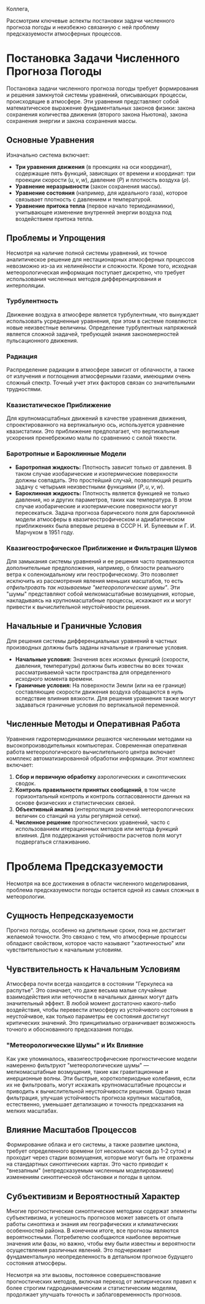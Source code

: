 Коллега,

Рассмотрим ключевые аспекты постановки задачи численного прогноза погоды и неизбежно связанную с ней проблему предсказуемости атмосферных процессов.

# Постановка Задачи Численного Прогноза Погоды

Постановка задачи численного прогноза погоды требует формирования и решения замкнутой системы уравнений, описывающих процессы, происходящие в атмосфере. Эти уравнения представляют собой математическое выражение фундаментальных законов физики: закона сохранения количества движения (второго закона Ньютона), закона сохранения энергии и закона сохранения массы.

## Основные Уравнения

Изначально система включает:

* **Три уравнения движения** (в проекциях на оси координат), содержащие пять функций, зависящих от времени и координат: три проекции скорости ($u, v, w$), давление ($P$) и плотность воздуха ($\rho$).
* **Уравнение неразрывности** (закон сохранения массы).
* **Уравнение состояния** (например, для идеального газа), которое связывает плотность с давлением и температурой.
* **Уравнение притока тепла** (первое начало термодинамики), учитывающее изменение внутренней энергии воздуха под воздействием притока тепла.

## Проблемы и Упрощения

Несмотря на наличие полной системы уравнений, их точное аналитическое решение для нестационарных атмосферных процессов невозможно из-за их нелинейности и сложности. Кроме того, исходная метеорологическая информация поступает дискретно, что требует использования численных методов дифференцирования и интерполяции.

### Турбулентность

Движение воздуха в атмосфере является турбулентным, что вынуждает использовать усредненные уравнения, при этом в системе появляются новые неизвестные величины. Определение турбулентных напряжений является сложной задачей, требующей знания закономерностей пульсационного движения.

### Радиация

Распределение радиации в атмосфере зависит от облачности, а также от излучения и поглощения атмосферными газами, имеющими очень сложный спектр. Точный учет этих факторов связан со значительными трудностями.

### Квазистатическое Приближение

Для крупномасштабных движений в качестве уравнения движения, спроектированного на вертикальную ось, используется уравнение квазистатики. Это приближение предполагает, что вертикальные ускорения пренебрежимо малы по сравнению с силой тяжести.

### Баротропные и Бароклинные Модели

* **Баротропная жидкость:** Плотность зависит только от давления. В таком случае изобарические и изотермические поверхности должны совпадать. Это простейший случай, позволяющий решить задачу с четырьмя неизвестными функциями ($P, u, v, w$).
* **Бароклинная жидкость:** Плотность является функцией не только давления, но и других параметров, таких как температура. В этом случае изобарические и изотермические поверхности могут пересекаться. Задача прогноза барического поля для бароклинной модели атмосферы в квазигеострофическом и адиабатическом приближениях была впервые решена в СССР Н. И. Булеевым и Г. И. Марчуком в 1951 году.

### Квазигеострофическое Приближение и Фильтрация Шумов

Для замыкания системы уравнений и ее решения часто привлекаются дополнительные предположения, например, о близости реального ветра к соленоидальному или геострофическому. Это позволяет исключить из рассмотрения явления меньших масштабов, то есть *отфильтровать так называемые "метеорологические шумы"*. Эти "шумы" представляют собой мелкомасштабные возмущения, которые, накладываясь на крупномасштабные процессы, искажают их и могут привести к вычислительной неустойчивости решения.

## Начальные и Граничные Условия

Для решения системы дифференциальных уравнений в частных производных должны быть заданы начальные и граничные условия.

* **Начальные условия:** Значения всех искомых функций (скорости, давления, температуры) должны быть известны во всех точках рассматриваемой части пространства для определенного исходного момента времени.
* **Граничные условия:** На поверхности Земли (или на ее границе) составляющие скорости движения воздуха обращаются в нуль вследствие влияния вязкости. Для решения уравнения также могут задаваться граничные условия по вертикальной переменной.

## Численные Методы и Оперативная Работа

Уравнения гидротермодинамики решаются численными методами на высокопроизводительных компьютерах. Современная оперативная работа метеорологического вычислительного центра включает комплекс автоматизированной обработки информации. Этот комплекс включает:

1. **Сбор и первичную обработку** аэрологических и синоптических сводок.
2. **Контроль правильности принятых сообщений**, в том числе горизонтальный контроль и контроль согласованности данных на основе физических и статистических связей.
3. **Объективный анализ** (интерполяция значений метеорологических величин со станций на узлы регулярной сетки).
4. **Численное решение** прогностических уравнений, часто с использованием итерационных методов или метода функций влияния. Для поддержания устойчивости расчетов поля могут подвергаться сглаживанию.

# Проблема Предсказуемости

Несмотря на все достижения в области численного моделирования, проблема предсказуемости погоды остается одной из самых сложных в метеорологии.

## Сущность Непредсказуемости

Прогноз погоды, особенно на длительные сроки, пока не достигает желаемой точности. Это связано с тем, что атмосферные процессы обладают свойством, которое часто называют "хаотичностью" или чувствительностью к начальным условиям.

## Чувствительность к Начальным Условиям

Атмосфера почти всегда находится в состоянии "Геркулеса на распутье". Это означает, что даже весьма малые случайные взаимодействия или неточности в начальных данных могут дать значительный эффект. В любой момент достаточно какого-либо воздействия, чтобы перевести атмосферу из устойчивого состояния в неустойчивое, как только параметры ее состояния достигнут критических значений. Это принципиально ограничивает возможность точного и обоснованного предсказания погоды.

### "Метеорологические Шумы" и Их Влияние

Как уже упоминалось, квазигеострофические прогностические модели намеренно фильтруют "метеорологические шумы" — мелкомасштабные возмущения, такие как гравитационные и инерционные волны. Эти быстрые, короткопериодные колебания, если их не фильтровать, могут искажать крупномасштабные процессы и приводить к вычислительной неустойчивости решения. Однако такая фильтрация, улучшая устойчивость прогноза крупных масштабов, естественно, уменьшает детализацию и точность предсказания на мелких масштабах.

## Влияние Масштабов Процессов

Формирование облака и его системы, а также развитие циклона, требует определенного времени (от нескольких часов до 1-2 суток) и проходит через стадии возмущения, которые могут быть не отражены на стандартных синоптических картах. Это часто приводит к "внезапным" (непредсказуемым численным моделированием) изменениям синоптической обстановки и погоды в целом.

## Субъективизм и Вероятностный Характер

Многие прогностические синоптические методики содержат элементы субъективизма, и успешность прогнозов может зависеть от опыта работы синоптика и знания им географических и климатических особенностей района. В конечном итоге, все прогнозы являются вероятностными. Потребителю сообщаются наиболее вероятные значения или фазы, но важно, чтобы ему были известны и вероятности осуществления различных явлений. Это подчеркивает фундаментальную неопределенность в детальном прогнозе будущего состояния атмосферы.

Несмотря на эти вызовы, постоянное совершенствование прогностических методов, включая переход от эмпирических правил к более строгим гидродинамическим и статистическим моделям, продолжает улучшать точность и заблаговременность прогнозов.
